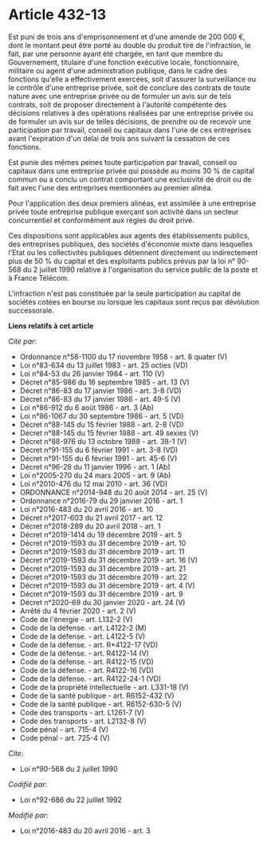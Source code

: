 # Article 432-13

Est puni de trois ans d'emprisonnement et d'une amende de 200 000 €, dont le montant peut être porté au double du produit
tiré de l'infraction, le fait, par une personne ayant été chargée, en tant que membre du Gouvernement, titulaire d'une
fonction exécutive locale, fonctionnaire, militaire ou agent d'une administration publique, dans le cadre des fonctions
qu'elle a effectivement exercées, soit d'assurer la surveillance ou le contrôle d'une entreprise privée, soit de conclure des
contrats de toute nature avec une entreprise privée ou de formuler un avis sur de tels contrats, soit de proposer directement
à l'autorité compétente des décisions relatives à des opérations réalisées par une entreprise privée ou de formuler un avis
sur de telles décisions, de prendre ou de recevoir une participation par travail, conseil ou capitaux dans l'une de ces
entreprises avant l'expiration d'un délai de trois ans suivant la cessation de ces fonctions. 

Est punie des mêmes peines toute participation par travail, conseil ou capitaux dans une entreprise privée qui possède au
moins 30 % de capital commun ou a conclu un contrat comportant une exclusivité de droit ou de fait avec l'une des entreprises
mentionnées au premier alinéa. 

Pour l'application des deux premiers alinéas, est assimilée à une entreprise privée toute entreprise publique exerçant son
activité dans un secteur concurrentiel et conformément aux règles du droit privé. 

Ces dispositions sont applicables aux agents des établissements publics, des entreprises publiques, des sociétés d'économie
mixte dans lesquelles l'Etat ou les collectivités publiques détiennent directement ou indirectement plus de 50 % du capital
et des exploitants publics prévus par la loi n° 90-568 du 2 juillet 1990 relative à l'organisation du service public de la
poste et à France Télécom. 

L'infraction n'est pas constituée par la seule participation au capital de sociétés cotées en bourse ou lorsque les capitaux
sont reçus par dévolution successorale.

**Liens relatifs à cet article**

_Cité par_:

  - Ordonnance n°58-1100 du 17 novembre 1958 - art. 8 quater (V)
  - Loi n°83-634 du 13 juillet 1983 - art. 25 octies (VD)
  - Loi n°84-53 du 26 janvier 1984 - art. 110 (V)
  - Décret n°85-986 du 16 septembre 1985 - art. 13 (V)
  - Décret n°86-83 du 17 janvier 1986 - art. 3-8 (VD)
  - Décret n°86-83 du 17 janvier 1986 - art. 49-5 (V)
  - Loi n°86-912 du 6 août 1986 - art. 3 (Ab)
  - Loi n°86-1067 du 30 septembre 1986 - art. 5 (VD)
  - Décret n°88-145 du 15 février 1988 - art. 2-8 (VD)
  - Décret n°88-145 du 15 février 1988 - art. 49 sexies (V)
  - Décret n°88-976 du 13 octobre 1988 - art. 38-1 (V)
  - Décret n°91-155 du 6 février 1991 - art. 3-8 (VD)
  - Décret n°91-155 du 6 février 1991 - art. 45-6 (V)
  - Décret n°96-28 du 11 janvier 1996 - art. 1 (Ab)
  - Loi n°2005-270 du 24 mars 2005 - art. 9 (Ab)
  - Loi n°2010-476 du 12 mai 2010 - art. 36 (VD)
  - ORDONNANCE n°2014-948 du 20 août 2014 - art. 25 (V)
  - Ordonnance n°2016-79 du 29 janvier 2016 - art. 1
  - Loi n°2016-483 du 20 avril 2016 - art. 10
  - Décret n°2017-603 du 21 avril 2017 - art. 12
  - Décret n°2018-289 du 20 avril 2018 - art. 1
  - Décret n°2019-1414 du 19 décembre 2019 - art. 5
  - Décret n°2019-1593 du 31 décembre 2019 - art. 10
  - Décret n°2019-1593 du 31 décembre 2019 - art. 11
  - Décret n°2019-1593 du 31 décembre 2019 - art. 16 (V)
  - Décret n°2019-1593 du 31 décembre 2019 - art. 21
  - Décret n°2019-1593 du 31 décembre 2019 - art. 22
  - Décret n°2019-1593 du 31 décembre 2019 - art. 4 (V)
  - Décret n°2019-1593 du 31 décembre 2019 - art. 9
  - Décret n°2020-69 du 30 janvier 2020 - art. 24 (V)
  - Arrêté du 4 février 2020 - art. 2 (V)
  - Code de l'énergie - art. L132-2 (V)
  - Code de la défense. - art. L4122-2 (M)
  - Code de la défense. - art. L4122-5 (V)
  - Code de la défense. - art. R*4122-17 (VD)
  - Code de la défense. - art. R4122-14 (V)
  - Code de la défense. - art. R4122-15 (VD)
  - Code de la défense. - art. R4122-16 (VD)
  - Code de la défense. - art. R4122-24-1 (VD)
  - Code de la propriété intellectuelle - art. L331-18 (V)
  - Code de la santé publique - art. R6152-432 (V)
  - Code de la santé publique - art. R6152-630-5 (V)
  - Code des transports - art. L1261-7 (V)
  - Code des transports - art. L2132-8 (V)
  - Code pénal - art. 715-4 (V)
  - Code pénal - art. 725-4 (V)

_Cite_:

  - Loi n°90-568 du 2 juillet 1990

_Codifié par_:

  - Loi n°92-686 du 22 juillet 1992

_Modifié par_:

  - Loi n°2016-483 du 20 avril 2016 - art. 3
